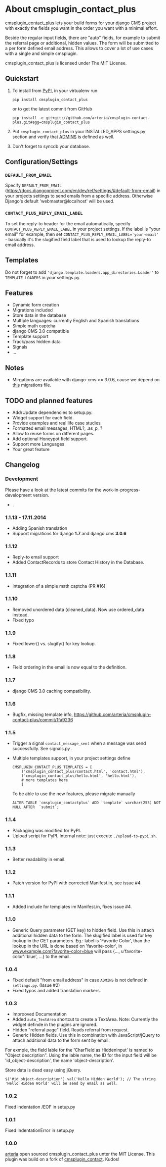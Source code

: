 # About cmsplugin_contact_plus

[cmsplugin_contact_plus](https://github.com/arteria/cmsplugin-contact-plus/) lets your build forms for your django CMS project 
with exactly the fields you want in the order you want with a minimal effort. 

Beside the regular input fields, there are "auto" fields, for example to submit the referral page or additional, hidden values. 
The form will be submitted to a per form defined email address. This allows to cover a lot of 
use cases with a single and simple cmsplugin. 

cmsplugin_contact_plus is licensed under The MIT License.

## Quickstart

1. To install from [PyPI](https://pypi.python.org/pypi/cmsplugin_contact_plus/), in your virtualenv run

	```
	pip install cmsplugin_contact_plus
	```
	
	or to get the latest commit from GitHub
	 
	```
	pip install -e git+git://github.com/arteria/cmsplugin-contact-plus.git#egg=cmsplugin_contact_plus
	```
	

2. Put ``cmsplugin_contact_plus`` in your INSTALLED_APPS settings.py section and verify that [ADMINS](https://docs.djangoproject.com/en/dev/ref/settings/#admins) is defined as well.

3. Don't forget to syncdb your database.

## Configuration/Settings

### ``DEFAULT_FROM_EMAIL``

Specify ``DEFAULT_FROM_EMAIL`` (https://docs.djangoproject.com/en/dev/ref/settings/#default-from-email) in your projects settings to send emails from a specific address. Otherwise Django's default  'webmaster@localhost' will be used. 

### ``CONTACT_PLUS_REPLY_EMAIL_LABEL``

To set the reply-to header for the email automatically, specify ``CONTACT_PLUS_REPLY_EMAIL_LABEL`` in your project settings. If the label is "your email" for example, then set ``CONTACT_PLUS_REPLY_EMAIL_LABEL='your-email'`` - basically it's the slugified field label that is used to lookup the reply-to email address.

## Templates

Do not forget to add ``'django.template.loaders.app_directories.Loader'`` to ``TEMPLATE_LOADERS`` in your settings.py.


## Features
- Dynamic form creation
- Migrations included
- Store data in the database 
- Multiple languages: currently English and Spanish translations
- Simple math captcha
- django CMS 3.0 compatible
- Template support
- Track/pass hidden data
- Signals
- ...

## Notes
- Mirgations are available with django-cms >= 3.0.6, cause we depend on [this](https://github.com/divio/django-cms/blob/3.0.6/cms/migrations_django/0003_auto_20140926_2347.py) migrations file.

## TODO and planned features
- Add/Update dependencies to setup.py.
- Widget support for each field.
- Provide examples and real life case studies
- Formatted email messages, HTML?, .as_p, ? 
- Allow to reuse forms on different pages.
- Add optional Honeypot field support.
- Support more Languages
- Your great feature

## Changelog
### Development 
Please have a look at the latest commits for the work-in-progress-development version.

- .

### 1.1.13 - 17.11.2014

- Adding Spanish translation
- Support migrations for django __1.7__ and django cms __3.0.6__

### 1.1.12

- Reply-to email support
- Added ContactRecords to store Contact History in the Database.

### 1.1.11

- Integration of a simple math captcha (PR #16)

### 1.1.10

- Removed unordered data (cleaned_data). Now use ordered_data instead.
- Fixed typo

### 1.1.9

- Fixed lower() vs. slugify() for key lookup.

### 1.1.8

- Field ordering in the email is now equal to the definition.

### 1.1.7

- django CMS 3.0 caching compatibility.

### 1.1.6

- Bugfix, missing template info, https://github.com/arteria/cmsplugin-contact-plus/commit/1fa9236

### 1.1.5

- Trigger a signal ``contact_message_sent`` when a message was send successfully. See signals.py .
- Multiple templates support, in your project settings define

	```
	CMSPLUGIN_CONTACT_PLUS_TEMPLATES = [
		('cmsplugin_contact_plus/contact.html', 'contact.html'),
		('cmsplugin_contact_plus/hello.html', 'hello.html'),
		# more templates here
    	]
	```
	
	To be able to use the new features, please migrate manually
	
	``` ALTER TABLE `cmsplugin_contactplus` ADD `template` varchar(255) NOT NULL AFTER  `submit`; ```

### 1.1.4

- Packaging was modified for PyPI.
- Upload script for PyPI. Internal note: just execute ``./upload-to-pypi.sh``.


### 1.1.3
- Better readability in email.

### 1.1.2
- Patch version for PyPI with corrected Manifest.in, see issue #4.

### 1.1.1
- Added include for templates im Manifest.in, fixes issue #4.

### 1.1.0
- Generic Query parameter (GET key) to hidden field. Use this in attach additional hidden data to the form. The slugified label is used for key lookup in the GET parameters. Eg.:
label is 'Favorite Color', than the lookup in the URL is done based on 'favorite-color', in www.example.com?favorite-color=blue will pass {..., u'favorite-color':'blue', ...}  to the email.


### 1.0.4
- Fixed default "from email address" in case ``ADMINS`` is not defined in ``settings.py``. (Issue #2)
- Fixed typos and added translation markers.

### 1.0.3
- Improoved Documentation
- Added ``auto_TextArea`` shortcut to create a TextArea. Note: Currently the widget definde in the plugins are ignored. 
- Hidden "referral page" field. Reads referral from request.
- Generic Hidden fields. Use this in combination with JavaScript/jQuery to attach additional data to the form sent by email.

For exmple, the field lable for the 'CharField as HiddenInput' is named to "Object description". 
Using the lable name, the ID for the input field will be 'id_object-description', the name 'object-description'.

Store data is dead easy using jQuery.

	
	$('#id_object-description').val('Hello Hidden World'); // The string 'Hello Hidden World' will be send by email as well.
	


### 1.0.2
Fixed indentation /EOF in setup.py


### 1.0.1
Fixed IndentationError in setup.py

### 1.0.0
[arteria](https://github.com/arteria/) open sourced cmsplugin_contact_plus unter the MIT License. This plugin was build on a fork of [cmsplugin_contact](https://github.com/rtpm/cmsplugin_contact). Kudos! 
